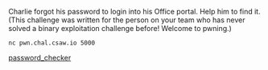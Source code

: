 Charlie forgot his password to login into his Office portal. Help him to find it. (This challenge was written for the person on your team who has never solved a binary exploitation challenge before! Welcome to pwning.)

`nc pwn.chal.csaw.io 5000`

[password_checker](https://ctf.csaw.io/files/4820ee359b733db35c64e77517341c0d/password_checker?token=eyJ1c2VyX2lkIjoxNzI2LCJ0ZWFtX2lkIjpudWxsLCJmaWxlX2lkIjoyOTc3fQ.YT3rmw.zRUXtBhFol5ZcpHI9koHtxgMp7I)

